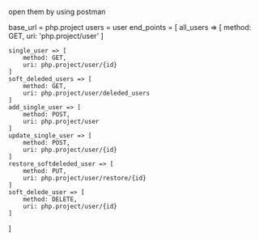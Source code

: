 open them by using postman 


base_url = php.project
users = user
end_points = [
	all_users => [
		method: GET,
		uri: 'php.project/user'
	]

	single_user => [
		method: GET,
		uri: php.project/user/{id}
	]
	soft_deleded_users => [
		method: GET,
		uri: php.project/user/deleded_users
	]
	add_single_user => [
		method: POST,
		uri: php.project/user
	]
	update_single_user => [
		method: POST,
		uri: php.project/user/{id}
	]
	restore_softdeleded_user => [
		method: PUT,
		uri: php.project/user/restore/{id}
	]
	soft_delede_user => [
		method: DELETE,
		uri: php.project/user/{id}
	]
]
